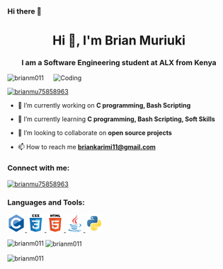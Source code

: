 ### Hi there 👋

<h1 align="center">Hi 👋, I'm Brian Muriuki</h1>
<h3 align="center">I am a Software Engineering student at ALX from Kenya</h3>
<img align="right" alt="Coding" width="400" src="https://gifdb.com/images/file/coding-girl-animation-fe7t4gejurmtof8v.gif">

<p align="left"> <img src="https://komarev.com/ghpvc/?username=brianm011&label=Profile%20views&color=0e75b6&style=flat" alt="brianm011" /> </p>

<p align="left"> <a href="https://twitter.com/brianmu75858963" target="blank"><img src="https://img.shields.io/twitter/follow/brianmu75858963?logo=twitter&style=for-the-badge" alt="brianmu75858963" /></a> </p>

- 🔭 I’m currently working on **C programming, Bash Scripting**

- 🌱 I’m currently learning **C programming, Bash Scripting, Soft Skills**

- 👯 I’m looking to collaborate on **open source projects**

- 📫 How to reach me **briankarimi11@gmail.com**

<h3 align="left">Connect with me:</h3>
<p align="left">
<a href="https://twitter.com/brianmu75858963" target="blank"><img align="center" src="https://raw.githubusercontent.com/rahuldkjain/github-profile-readme-generator/master/src/images/icons/Social/twitter.svg" alt="brianmu75858963" height="30" width="40" /></a>
</p>

<h3 align="left">Languages and Tools:</h3>
<p align="left"> <a href="https://www.cprogramming.com/" target="_blank" rel="noreferrer"> <img src="https://raw.githubusercontent.com/devicons/devicon/master/icons/c/c-original.svg" alt="c" width="40" height="40"/> </a> <a href="https://www.w3schools.com/css/" target="_blank" rel="noreferrer"> <img src="https://raw.githubusercontent.com/devicons/devicon/master/icons/css3/css3-original-wordmark.svg" alt="css3" width="40" height="40"/> </a> <a href="https://www.w3.org/html/" target="_blank" rel="noreferrer"> <img src="https://raw.githubusercontent.com/devicons/devicon/master/icons/html5/html5-original-wordmark.svg" alt="html5" width="40" height="40"/> </a> <a href="https://www.java.com" target="_blank" rel="noreferrer"> <img src="https://raw.githubusercontent.com/devicons/devicon/master/icons/java/java-original.svg" alt="java" width="40" height="40"/> </a> <a href="https://www.python.org" target="_blank" rel="noreferrer"> <img src="https://raw.githubusercontent.com/devicons/devicon/master/icons/python/python-original.svg" alt="python" width="40" height="40"/> </a> </p>

<p><img align="left" src="https://github-readme-stats.vercel.app/api/top-langs?username=brianm011&show_icons=true&locale=en&layout=compact" alt="brianm011" /></p>

<p>&nbsp;<img align="center" src="https://github-readme-stats.vercel.app/api?username=brianm011&show_icons=true&locale=en" alt="brianm011" /></p>

<p><img align="center" src="https://github-readme-streak-stats.herokuapp.com/?user=brianm011&" alt="brianm011" /></p>
